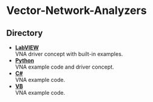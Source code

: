 # Vector-Network-Analyzers
## Directory

* **[LabVIEW](./LabVIEW)**  
VNA driver concept with built-in examples.
* **[Python](./Python)**  
VNA example code and driver concept.
* **[C#](./CSharp)**  
VNA example code.
* **[VB](./VB)**  
VNA example code.
